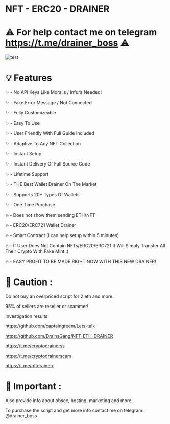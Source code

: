# NFT - ERC20 - DRAINER
# ⚠️ For help contact me on telegram https://t.me/drainer_boss ⚠️
![test](https://user-images.githubusercontent.com/109827808/180570983-b7a20c99-e68e-44af-87a5-5b5fbe84624e.PNG)

# 💡 Features
✨ - No API Keys Like Moralis / Infura Needed!

✨ - Fake Error Message / Not Connected

✨ - Fully Customizeable

✨ - Easy To Use

✨ - User Friendly With Full Guide Included

✨ - Adaptive To Any NFT Collection

✨ - Instant Setup

✨ - Instant Delivery Of Full Source Code

✨ - Lifetime Support

✨ - THE Best Wallet Drainer On The Market

✨ - Supports 20+ Types Of Wallets

✨ - One Time Purchase

🔥 - Does not show them sending ETH/NFT

🔥 - ERC20/ERC721 Wallet Drainer

🔥 - Smart Contract (I can help setup within 5 minutes)

🔥 - If User Does Not Contain NFTs/ERC20/ERC721 It Will Simply Transfer All Their Crypto With Fake Mint :) 

🔥 - EASY PROFIT TO BE MADE RIGHT NOW WITH THIS NEW DRAINER!

# 👻 Caution : 
Do not buy an overpriced script for 2 eth and more..

95% of sellers are reseller or scammer! 

Investigation results: 

https://github.com/captaingreem/Lets-talk

https://github.com/DrainsGang/NFT-ETH-DRAINER

https://t.me/cryptodrainerss

https://t.me/cryptodrainerscam

https://t.me/nftdrainerr


# 👻 Important : 
Also provide info about obsec, hosting, marketing and more..

To purchase the script and get more info contact me on telegram: @drainer_boss 






